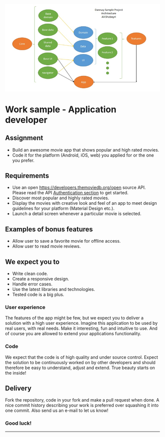 ![Diagram](diagram.jpg?raw=true "Diagram")

# Work sample - Application developer

## Assignment

- Build an awesome movie app that shows popular and high rated movies.
- Code it for the platform (Android, iOS, web) you applied for or the one you prefer.

## Requirements

- Use an open https://developers.themoviedb.org/open source API. Please read the API [Authentication section](https://developers.themoviedb.org/3/getting-started/authentication) to get started.
- Discover most popular and highly rated movies.
- Display the movies with creative look and feel of an app to meet design guidelines for your platform (Material Design etc.).
- Launch a detail screen whenever a particular movie is selected.

## Examples of bonus features

- Allow user to save a favorite movie for offline access.
- Allow user to read movie reviews.

## We expect you to

- Write clean code.
- Create a responsive design.
- Handle error cases.
- Use the latest libraries and technologies.
- Tested code is a big plus.

### User experience

The features of the app might be few, but we expect you to deliver a solution with a high user experience. Imagine this application to be used by real users, with real needs. Make it interesting, fun and intuitive to use. And of course you are allowed to extend your applications functionality.

### Code

We expect that the code is of high quality and under source control. Expect the solution to be continuously worked on by other developers and should therefore be easy to understand, adjust and extend. True beauty starts on the inside!

## Delivery

Fork the repository, code in your fork and make a pull request when done. A nice commit history describing your work is preferred over squashing it into one commit.
Also send us an e-mail to let us know!

### Good luck!

---

